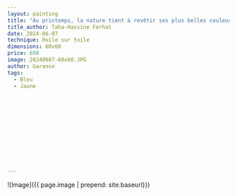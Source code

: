 ```yaml
---
layout: painting
title: "Au printemps, la nature tient à revêtir ses plus belles couleurs pour célébrer le renouveau de la vie." 
title_author: Taha-Hassine Ferhat					                                                  
date: 2024-06-07
technique: Huile sur toile 
dimensions: 60x60
price: 650
image: 20240607-60x60.JPG 
author: Garanse
tags:
  - Bleu
  - Jaune
  
  
  
  
  
  
  
  
  
  
  
  
---
```

![Image]({{ page.image | prepend: site.baseurl}})

